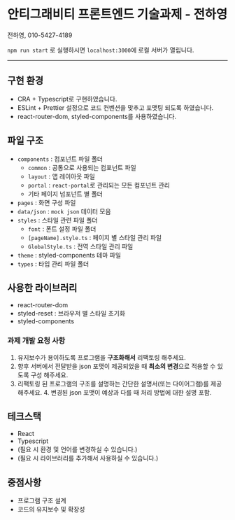 # 안티그래비티 프론트엔드 기술과제 - 전하영

전하영, 010-5427-4189

`npm run start` 로 실행하시면 `localhost:3000`에 로컬 서버가 열립니다.

------------------------------


## 구현 환경

- CRA + Typescript로 구현하였습니다.
- ESLint + Prettier 설정으로 코드 컨벤션을 맞추고 포맷팅 되도록 하였습니다.
- react-router-dom, styled-components를 사용하였습니다.

## 파일 구조

- `components` : 컴포넌트 파일 폴더
    - `common` : 공통으로 사용되는 컴포넌트 파일
    - `layout` : 앱 레이아웃 파일
    - `portal` : `react-portal`로 관리되는 모든 컴포넌트 관리
    - 기타 페이지 넘포넌트 별 폴더
- `pages` : 화면 구성 파일
- `data/json` : `mock json` 데이터 모음
- `styles` : 스타일 관련 파일 폴더
    - `font` : 폰트 설정 파일 폴더
    - `[pageName].style.ts` : 페이지 별 스타일 관리 파일
    - `GlobalStyle.ts` : 전역 스타일 관리 파일
- `theme` : styled-components 테마 파일
- `types` : 타입 관리 파일 폴더


## 사용한 라이브러리 
- react-router-dom
- styled-reset : 브라우저 별 스타일 초기화
- styled-components

### 과제 개발 요청 사항
1. 유지보수가 용이하도록 프로그램을 **구조화해서** 리팩토링 해주세요.
2. 향후 서버에서 전달받을 json 포맷이 제공되었을 때 **최소의 변경**으로 적용할 수 있도록 구성 해주세요.
3. 리팩토링 된 프로그램의 구조를 설명하는 간단한 설명서(또는 다이어그램)를 제공 해주세요.
   4. 변경된 json 포맷이 예상과 다를 때 처리 방법에 대한 설명 포함.

## 테크스택
- React
- Typescript
- (필요 시 환경 및 언어를 변경하실 수 있습니다.)
- (필요 시 라이브러리를 추가해서 사용하실 수 있습니다.)

## 중점사항
- 프로그램 구조 설계
- 코드의 유지보수 및 확장성 
